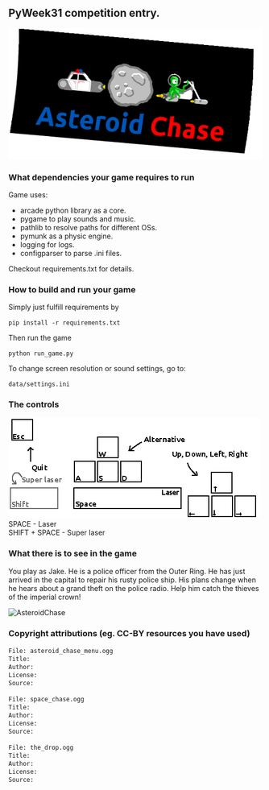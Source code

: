 ## PyWeek31 competition entry. 
![PyWeek31-Asteroid-Chase](logo.gif)

### What dependencies your game requires to run
Game uses:
- arcade python library as a core.
- pygame to play sounds and music.
- pathlib to resolve paths for different OSs.
- pymunk as a physic engine.
- logging for logs.
- configparser to parse .ini files.

Checkout requirements.txt for details.

### How to build and run your game
Simply just fulfill requirements by
```
pip install -r requirements.txt
```
Then run the game
```
python run_game.py
```
To change screen resolution or sound settings, go to:
```
data/settings.ini
```


### The controls
![Controls](keyboard.gif)
SPACE - Laser \
SHIFT + SPACE - Super laser


### What there is to see in the game
You play as Jake. He is a police officer from the Outer Ring. 
He has just arrived in the capital to repair his rusty police ship. 
His plans change when he hears about a grand theft on the police radio. 
Help him catch the thieves of the imperial crown!

![AsteroidChase](gameplay.gif)

### Copyright attributions (eg. CC-BY resources you have used)
```
File: asteroid_chase_menu.ogg
Title: 
Author: 
License: 
Source: 

File: space_chase.ogg
Title: 
Author: 
License: 
Source: 

File: the_drop.ogg
Title: 
Author: 
License: 
Source: 
```